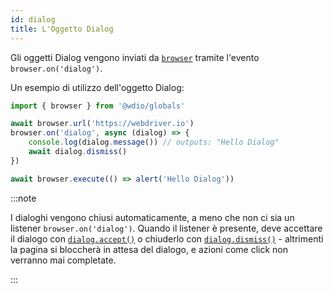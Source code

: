 ```yaml
---
id: dialog
title: L'Oggetto Dialog
---
```


Gli oggetti Dialog vengono inviati da [`browser`](/docs/api/browser) tramite l'evento `browser.on('dialog')`.

Un esempio di utilizzo dell'oggetto Dialog:

```ts
import { browser } from '@wdio/globals'

await browser.url('https://webdriver.io')
browser.on('dialog', async (dialog) => {
    console.log(dialog.message()) // outputs: "Hello Dialog"
    await dialog.dismiss()
})

await browser.execute(() => alert('Hello Dialog'))
```

:::note

I dialoghi vengono chiusi automaticamente, a meno che non ci sia un listener `browser.on('dialog')`. Quando il listener è presente, deve accettare il dialogo con [`dialog.accept()`](/docs/api/dialog/accept) o chiuderlo con [`dialog.dismiss()`](/docs/api/dialog/dismiss) - altrimenti la pagina si bloccherà in attesa del dialogo, e azioni come click non verranno mai completate.

:::